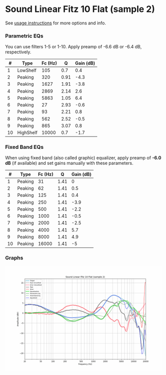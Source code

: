 # Sound Linear Fitz 10 Flat (sample 2)
See [usage instructions](https://github.com/jaakkopasanen/AutoEq#usage) for more options and info.

### Parametric EQs
You can use filters 1-5 or 1-10. Apply preamp of -6.6 dB or -6.4 dB, respectively.

|   # | Type      |   Fc (Hz) |    Q |   Gain (dB) |
|-----|-----------|-----------|------|-------------|
|   1 | LowShelf  |       105 | 0.7  |         0.4 |
|   2 | Peaking   |       320 | 0.91 |        -4.3 |
|   3 | Peaking   |      1627 | 1.91 |        -3.8 |
|   4 | Peaking   |      2869 | 2.14 |         2.6 |
|   5 | Peaking   |      5863 | 1.05 |         6.4 |
|   6 | Peaking   |        27 | 2.93 |        -0.6 |
|   7 | Peaking   |        93 | 2.21 |         0.8 |
|   8 | Peaking   |       562 | 2.52 |        -0.5 |
|   9 | Peaking   |       865 | 3.07 |         0.8 |
|  10 | HighShelf |     10000 | 0.7  |        -1.7 |

### Fixed Band EQs
When using fixed band (also called graphic) equalizer, apply preamp of **-6.0 dB** (if available) and set gains manually with these parameters.

|   # | Type    |   Fc (Hz) |    Q |   Gain (dB) |
|-----|---------|-----------|------|-------------|
|   1 | Peaking |        31 | 1.41 |         0   |
|   2 | Peaking |        62 | 1.41 |         0.5 |
|   3 | Peaking |       125 | 1.41 |         0.4 |
|   4 | Peaking |       250 | 1.41 |        -3.9 |
|   5 | Peaking |       500 | 1.41 |        -2.2 |
|   6 | Peaking |      1000 | 1.41 |        -0.5 |
|   7 | Peaking |      2000 | 1.41 |        -2.5 |
|   8 | Peaking |      4000 | 1.41 |         5.7 |
|   9 | Peaking |      8000 | 1.41 |         4.9 |
|  10 | Peaking |     16000 | 1.41 |        -5   |

### Graphs
![](./Sound%20Linear%20Fitz%2010%20Flat%20(sample%202).png)
